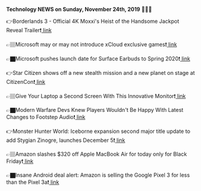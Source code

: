 <b>Technology NEWS on Sunday, November 24th, 2019</b> 📡📡📡 

👉Borderlands 3 - Official 4K Moxxi's Heist of the Handsome Jackpot Reveal Trailer❗️<a href='https://techblock.club/?p=1128'> link</a>

👉🏽Microsoft may or may not introduce xCloud exclusive games❗️<a href='https://techblock.club/?p=1130'> link</a>

👉🏿Microsoft pushes launch date for Surface Earbuds to Spring 2020❗️<a href='https://techblock.club/?p=1132'> link</a>

👉Star Citizen shows off a new stealth mission and a new planet on stage at CitizenCon❗️<a href='https://techblock.club/?p=1134'> link</a>

👉🏽Give Your Laptop a Second Screen With This Innovative Monitor❗️<a href='https://techblock.club/?p=1136'> link</a>

👉🏿Modern Warfare Devs Knew Players Wouldn't Be Happy With Latest Changes to Footstep Audio❗️<a href='https://techblock.club/?p=1138'> link</a>

👉Monster Hunter World: Iceborne expansion second major title update to add Stygian Zinogre, launches December 5❗️<a href='https://techblock.club/?p=1140'> link</a>

👉🏽Amazon slashes $320 off Apple MacBook Air for today only for Black Friday❗️<a href='https://techblock.club/?p=1142'> link</a>

👉🏿Insane Android deal alert: Amazon is selling the Google Pixel 3 for less than the Pixel 3a❗️<a href='https://techblock.club/?p=1144'> link</a>

